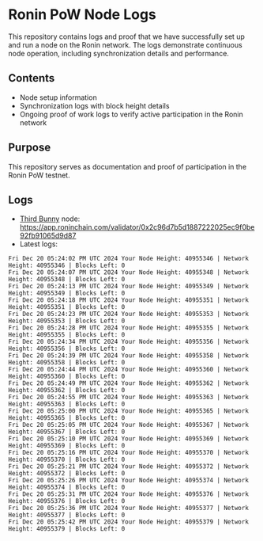 # Ronin PoW Node Logs

This repository contains logs and proof that we have successfully set up and run a node on the Ronin network. The logs demonstrate continuous node operation, including synchronization details and performance.

## Contents

- Node setup information
- Synchronization logs with block height details
- Ongoing proof of work logs to verify active participation in the Ronin network

## Purpose

This repository serves as documentation and proof of participation in the Ronin PoW testnet.

## Logs

- [Third Bunny](https://thirdbunny.xyz/) node: https://app.roninchain.com/validator/0x2c96d7b5d1887222025ec9f0be92fb91065d9d87
- Latest logs:
```
Fri Dec 20 05:24:02 PM UTC 2024 Your Node Height: 40955346 | Network Height: 40955346 | Blocks Left: 0
Fri Dec 20 05:24:07 PM UTC 2024 Your Node Height: 40955348 | Network Height: 40955348 | Blocks Left: 0
Fri Dec 20 05:24:13 PM UTC 2024 Your Node Height: 40955349 | Network Height: 40955349 | Blocks Left: 0
Fri Dec 20 05:24:18 PM UTC 2024 Your Node Height: 40955351 | Network Height: 40955351 | Blocks Left: 0
Fri Dec 20 05:24:23 PM UTC 2024 Your Node Height: 40955353 | Network Height: 40955353 | Blocks Left: 0
Fri Dec 20 05:24:28 PM UTC 2024 Your Node Height: 40955355 | Network Height: 40955355 | Blocks Left: 0
Fri Dec 20 05:24:34 PM UTC 2024 Your Node Height: 40955356 | Network Height: 40955356 | Blocks Left: 0
Fri Dec 20 05:24:39 PM UTC 2024 Your Node Height: 40955358 | Network Height: 40955358 | Blocks Left: 0
Fri Dec 20 05:24:44 PM UTC 2024 Your Node Height: 40955360 | Network Height: 40955360 | Blocks Left: 0
Fri Dec 20 05:24:49 PM UTC 2024 Your Node Height: 40955362 | Network Height: 40955362 | Blocks Left: 0
Fri Dec 20 05:24:55 PM UTC 2024 Your Node Height: 40955363 | Network Height: 40955363 | Blocks Left: 0
Fri Dec 20 05:25:00 PM UTC 2024 Your Node Height: 40955365 | Network Height: 40955365 | Blocks Left: 0
Fri Dec 20 05:25:05 PM UTC 2024 Your Node Height: 40955367 | Network Height: 40955367 | Blocks Left: 0
Fri Dec 20 05:25:10 PM UTC 2024 Your Node Height: 40955369 | Network Height: 40955369 | Blocks Left: 0
Fri Dec 20 05:25:16 PM UTC 2024 Your Node Height: 40955370 | Network Height: 40955370 | Blocks Left: 0
Fri Dec 20 05:25:21 PM UTC 2024 Your Node Height: 40955372 | Network Height: 40955372 | Blocks Left: 0
Fri Dec 20 05:25:26 PM UTC 2024 Your Node Height: 40955374 | Network Height: 40955374 | Blocks Left: 0
Fri Dec 20 05:25:31 PM UTC 2024 Your Node Height: 40955376 | Network Height: 40955376 | Blocks Left: 0
Fri Dec 20 05:25:36 PM UTC 2024 Your Node Height: 40955377 | Network Height: 40955377 | Blocks Left: 0
Fri Dec 20 05:25:42 PM UTC 2024 Your Node Height: 40955379 | Network Height: 40955379 | Blocks Left: 0
```
